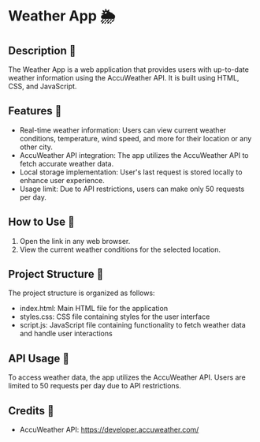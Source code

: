 # Weather App 🌦️

## Description 📒
The Weather App is a web application that provides users with up-to-date weather information using the AccuWeather API. It is built using HTML, CSS, and JavaScript.

## Features 🚀
- Real-time weather information: Users can view current weather conditions, temperature, wind speed, and more for their location or any other city.
- AccuWeather API integration: The app utilizes the AccuWeather API to fetch accurate weather data.
- Local storage implementation: User's last request is stored locally to enhance user experience.
- Usage limit: Due to API restrictions, users can make only 50 requests per day.

## How to Use 🖖
1. Open the link in any web browser.
2. View the current weather conditions for the selected location.

## Project Structure 🏢
The project structure is organized as follows:
- index.html: Main HTML file for the application
- styles.css: CSS file containing styles for the user interface
- script.js: JavaScript file containing functionality to fetch weather data and handle user interactions

## API Usage 🛜
To access weather data, the app utilizes the AccuWeather API. Users are limited to 50 requests per day due to API restrictions.

## Credits 🙏
- AccuWeather API: https://developer.accuweather.com/

